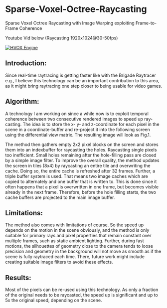 # Sparse-Voxel-Octree-Raycasting
Sparse Voxel Octree Raycasting with Image Warping exploiting Frame-to-Frame Coherence

Youtube Vid below (Raycasting 1920x1024@30-50fps)

[![HVOX Engine](http://img.youtube.com/vi/ij0vw8yTCsY/0.jpg)](http://www.youtube.com/watch?v=ij0vw8yTCsY)


Introduction: 
-------------
Since real-time raytracing is getting faster like with the Brigade Raytracer e.g., I believe this technology can be an important contribution to this area, as it might bring raytracing one step closer to being usable for video games.

Algorithm: 
-------------
A technology I am working on since a while now is to exploit temporal coherence between two consecutive rendered images to speed up ray-casting. The idea is to store the x- y- and z-coordinate for each pixel in the scene in a coordinate-buffer and re-project it into the following screen using the differential view matrix. The resulting image will look as Fig.1.

The method then gathers empty 2x2 pixel blocks on the screen and stores them into an indexbuffer for raycasting the holes. Raycasting single pixels too inefficient. Small holes remaining after the hole-filling pass are closed by a simple image filter. To improve the overall quality, the method updates the screen in tiles (8x4) by raycasting an entire tile and overwriting the cache. Doing so, the entire cache is refreshed after 32 frames. Further, a triple buffer system is used. That means two image caches which are copied to alternately and one buffer that is written to. This is done since it often happens that a pixel is overwritten in one frame, but becomes visible already in the next frame. Therefore, before the hole filling starts, the two cache buffers are projected to the main image buffer.

Limitations: 
-------------
The method also comes with limitations of course. So the speed up depends on the motion in the scene obviously, and the method is only suitable for primary rays and pixel properties that remain constant over multiple frames, such as static ambient lighting. Further, during fast motions, the silhouettes of geometry close to the camera tends to loose precision and geometry in the background will not move as smooth as if the scene is fully raytraced each time. There, future work might include creating suitable image filters to avoid these effects.

Results: 
-------------
Most of the pixels can be re-used using this technology. As only a fraction of the original needs to be raycasted, the speed up is significant and up to 5x the original speed, depending on the scene. 
